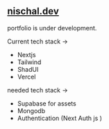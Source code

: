 ## [nischal.dev](https://www.nischal.dev/)

portfolio is under development.

Current tech stack -> 
- Nextjs 
- Tailwind
- ShadUI
- Vercel 

needed tech stack ->

- Supabase for assets 
- Mongodb 
- Authentication (Next Auth js )



